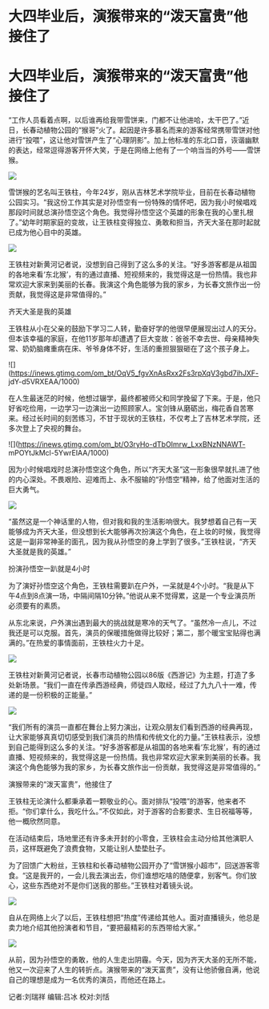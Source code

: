 # 大四毕业后，演猴带来的“泼天富贵”他接住了

# 大四毕业后，演猴带来的“泼天富贵”他接住了

“工作人员看着点啊，以后谁再给我带雪饼来，门都不让他进哈，太干巴了。”近日，长春动植物公园的“猴哥”火了。起因是许多慕名而来的游客经常携带雪饼对他进行“投喂”，这让他对雪饼产生了“心理阴影”。加上他标准的东北口音，诙谐幽默的表达，经常逗得游客开怀大笑，于是在网络上他有了一个响当当的外号——雪饼猴。

![](https://inews.gtimg.com/om_bt/ORhUAmmc1j854bti5wvZAB9VWxFK1LvmjRX1w0uauCwucAA/1000)

雪饼猴的艺名叫王铁柱，今年24岁，刚从吉林艺术学院毕业，目前在长春动植物公园实习。“我这份工作其实是对孙悟空有一份特殊的情怀吧，因为我小时候唱戏那段时间就总演孙悟空这个角色。我觉得孙悟空这个英雄的形象在我的心里扎根了。”幼年时期家庭的变故，让王铁柱变得独立、勇敢和担当，齐天大圣在那时起就已成为他心目中的英雄。

![](https://inews.gtimg.com/om_bt/OPbHW8SWaauxKF2R6ws8LDb2cyUnqwCHjLxJFhSDlhX9YAA/1000)

王铁柱对新黄河记者说，没想到自己得到了这么多的关注。“好多游客都是从祖国的各地来看‘东北猴’，有的通过直播、短视频来的，我觉得这是一份热情。我也非常欢迎大家来到美丽的长春。我演这个角色能够为我的家乡，为长春文旅作出一份贡献，我觉得这是非常值得的。”

齐天大圣是我的英雄

王铁柱从小在父亲的鼓励下学习二人转，勤奋好学的他很早便展现出过人的天分。但本该幸福的家庭，在他11岁那年却遭遇了巨大变故：爸爸不幸去世、母亲精神失常、奶奶脑瘫重病在床、爷爷身体不好，生活的重担狠狠砸在了这个孩子身上。

![](https://inews.gtimg.com/om_bt/OqV5_fgvXnAsRxx2Fs3rpXqV3gbd7ihJXF-
jdY-d5VRXEAA/1000)

在人生最迷茫的时候，他想过辍学，最终都被师父和同学挽留了下来。于是，他只好省吃俭用，一边学习一边演出一边照顾家人。宝剑锋从磨砺出，梅花香自苦寒来。经过长时间的刻苦练习，不甘于现状的王铁柱，不仅考上了吉林艺术学院，还多次登上了央视的舞台。

![](https://inews.gtimg.com/om_bt/O3ryHo-dTbOImrw_LxxBNzNNAWT-
mPOYtJkMcl-5YwrEIAA/1000)

因为小时候唱戏时总演孙悟空这个角色，所以“齐天大圣”这一形象很早就扎进了他的内心深处。不畏艰险、迎难而上、永不服输的“孙悟空”精神，给了他面对生活的巨大勇气。

![](https://inews.gtimg.com/om_bt/O4GTLUSe5DDEHpJNBMXvI-4WaUMqALPGyS7YOhEUC3swMAA/1000)

“虽然这是一个神话里的人物，但对我和我的生活影响很大。我梦想着自己有一天能够成为齐天大圣，但没想到长大能够再次扮演这个角色，在上妆的时候，我觉得这是一副非常神圣的面孔，因为我从孙悟空的身上学到了很多。”王铁柱说，“齐天大圣就是我的英雄。”

扮演孙悟空一趴就是4小时

为了演好孙悟空这个角色，王铁柱需要趴在户外，一呆就是4个小时。“我是从下午4点到8点演一场，中隔间隔10分钟。”他说从来不觉得累，这是一个专业演员所必须要有的素质。

从东北来说，户外演出遇到最大的挑战就是寒冷的天气了。“虽然冷一点儿，不过我还是可以克服。首先，演员的保暖措施做得比较好；第二，那个暖宝宝贴得也满满的。”在热爱的事情面前，王铁柱火力十足。

![](https://inews.gtimg.com/om_bt/OvoX2H5BlrONBX1HB56oTHcwMbZd_X27CZ6hq7n3H5ULIAA/1000)

王铁柱对新黄河记者说，长春市动植物公园以86版《西游记》为主题，打造了多处新场景。“我们一直在传承西游经典，师徒四人取经，经过了九九八十一难，传递的是一份积极的正能量。”

![](https://inews.gtimg.com/om_bt/O2L2I5UBgT7XyxSd9sO_VAJvWL3QTKbJvv-3F-1vOURSUAA/1000)

“我们所有的演员一直都在舞台上努力演出，让观众朋友们看到西游的经典再现，让大家能够真真切切感受到我们演员的热情和传统文化的力量。”王铁柱表示，没想到自己能得到这么多的关注。“好多游客都是从祖国的各地来看‘东北猴’，有的通过直播、短视频来的，我觉得这是一份热情。我也非常欢迎大家来到美丽的长春。我演这个角色能够为我的家乡，为长春文旅作出一份贡献，我觉得这是非常值得的。”

演猴带来的“泼天富贵”，他接住了

王铁柱无论演什么都秉承着一颗敬业的心。面对排队“投喂”的游客，他来者不拒。“你们拿什么，我吃什么。”不仅如此，对于游客的合影要求、生日祝福等等，他一概欣然同意。

在活动结束后，场地里还有许多未开封的小零食，王铁柱会主动分给其他演职人员，这样既避免了浪费食物，又能让别人垫垫肚子。

为了回馈广大粉丝，王铁柱和长春动植物公园开办了“雪饼猴小超市”，回送游客零食。“这是我开的，一会儿我去演出去，你们谁想吃啥的随便拿，别客气。你们放心，这些东西绝对不是你们送我的那些。”王铁柱对着镜头说。

![](https://inews.gtimg.com/om_bt/O_6AIohRVl64bcT_ihLbyVJcrCF-C8kNjGV5Ervp30hzQAA/1000)

自从在网络上火了以后，王铁柱想把“热度”传递给其他人。面对直播镜头，他总是卖力地介绍其他扮演者和节目，“要把最精彩的东西带给大家。”

![](https://inews.gtimg.com/om_bt/OEdLGiJzBwCF3Pp0U9P9ixbw4zeYYEblioX69bGTiCSzEAA/1000)

从前，因为孙悟空的勇敢，他的人生走出阴霾。今天，因为齐天大圣的无所不能，他又一次迎来了人生的转折点。演猴带来的“泼天富贵”，没有让他骄傲自满，他说自己的理想是成为一名优秀的演员，而他还在路上。

记者:刘瑞祥 编辑:吕冰 校对:刘恬

